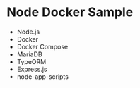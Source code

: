 # Node Docker Sample

- Node.js
- Docker
- Docker Compose
- MariaDB
- TypeORM
- Express.js
- node-app-scripts
